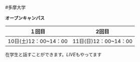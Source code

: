 #多摩大学

**オープンキャンパス**


１回目|2回目　　　　　　
-----|------
10日(土)12：00~14：00|11日(日)12：00~14：00



在学生と話すことができます。*LIVE*もやってます


